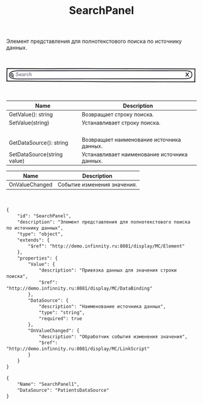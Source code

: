 ﻿---
layout: default
title: SearchPanel
position: 17
categories: 
tags: 
---

Элемент представления для полнотекстового поиска по источнику данных.

 

![](SearchPanel.png)

 

|Name|Description|
|----|-----------|
|GetValue(): string|Возвращает строку поиска.|
|SetValue(string)|Устанавливает строку поиска.|
| | |
|GetDataSource(): string|Возвращает наименование источника данных.|
|SetDataSource(string value)|Устанавливает наименование источника данных.|

|Name|Description|
|----|-----------|
|OnValueChanged|Событие изменения значения.|

    

```
{
	"id": "SearchPanel",
	"description": "Элемент представления для полнотекстового поиска по источнику данных",
	"type": "object",
	"extends": {
		"$ref": "http://demo.infinnity.ru:8081/display/MC/Element"
	},
	"properties": {
		"Value": {
			"description": "Привязка данных для значения строки поиска",
			"$ref": "http://demo.infinnity.ru:8081/display/MC/DataBinding"
		},
		"DataSource": {
			"description": "Наименование источника данных",
			"type": "string",
			"required": true
		},
		"OnValueChanged": {
			"description": "Обработчик события изменения значения",
			"$ref": "http://demo.infinnity.ru:8081/display/MC/LinkScript"
		}
	}
}
```

```
{
	"Name": "SearchPanel1",
	"DataSource": "PatientsDataSource"
}
```

 

 

